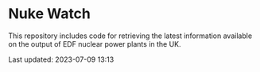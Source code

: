 # Nuke Watch

This repository includes code for retrieving the latest information available on the output of EDF nuclear power plants in the UK.

Last updated: 2023-07-09 13:13